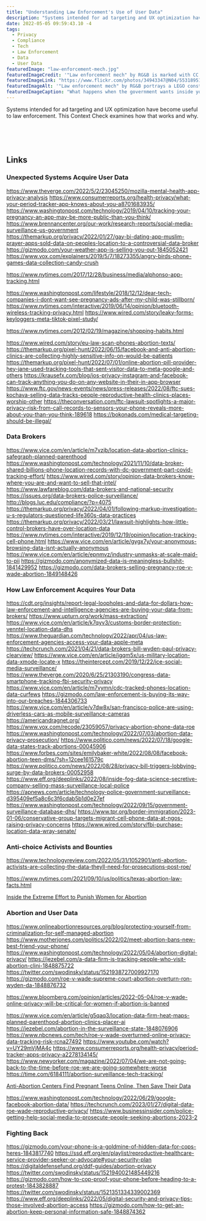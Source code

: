 ```yaml
---
title: "Understanding Law Enforcement's Use of User Data"
description: "Systems intended for ad targeting and UX optimization have become a target of law enforcement. Here are a collection of sources on this."
date: 2022-05-05 09:59:43.10 -4
tags:
  - Privacy
  - Compliance
  - Tech
  - Law Enforcement
  - Data
  - User Data
featuredImage: "law-enforcement-mech.jpg"
featuredImageCredit: '"Law enforcement mech" by RG&B is marked with CC BY-NC-ND 2.0.'
featuredImageLink: "https://www.flickr.com/photos/34943347@N04/5531895119"
featuredImageAlt: '"Law enforcement mech" by RG&B portrays a LEGO construction of what looks like a law enforcement vehicle if it were shaped with legs and arms like a Sci-Fi mech.'
featuredImageCaption: "What happens when the government wants inside your phone?"
---
```


Systems intended for ad targeting and UX optimization have become useful to law enforcement. This Context Check examines how that works and why.

<br /><br /><br />

## Links

### Unexpected Systems Acquire User Data

https://www.theverge.com/2022/5/2/23045250/mozilla-mental-health-app-privacy-analysis
https://www.consumerreports.org/health-privacy/what-your-period-tracker-app-knows-about-you-a8701683935/
https://www.washingtonpost.com/technology/2019/04/10/tracking-your-pregnancy-an-app-may-be-more-public-than-you-think/
https://www.brennancenter.org/our-work/research-reports/social-media-surveillance-us-government
https://themarkup.org/privacy/2022/01/27/gay-bi-dating-app-muslim-prayer-apps-sold-data-on-peoples-location-to-a-controversial-data-broker
https://gizmodo.com/your-weather-app-is-selling-you-out-1845052421
https://www.vox.com/explainers/2019/5/7/18273355/angry-birds-phone-games-data-collection-candy-crush

<p><a href="https://www.nytimes.com/2017/12/28/business/media/alphonso-app-tracking.html" target="_blank">https://www.nytimes.com/2017/12/28/business/media/alphonso-app-tracking.html</a></p>

https://www.washingtonpost.com/lifestyle/2018/12/12/dear-tech-companies-i-dont-want-see-pregnancy-ads-after-my-child-was-stillborn/
https://www.nytimes.com/interactive/2019/06/14/opinion/bluetooth-wireless-tracking-privacy.html
https://www.wired.com/story/leaky-forms-keyloggers-meta-tiktok-pixel-study/

<a href="https://www.nytimes.com/2012/02/19/magazine/shopping-habits.html" target="_blank">https://www.nytimes.com/2012/02/19/magazine/shopping-habits.html</a>

https://www.wired.com/story/eu-law-scan-phones-abortion-texts/
https://themarkup.org/pixel-hunt/2022/06/15/facebook-and-anti-abortion-clinics-are-collecting-highly-sensitive-info-on-would-be-patients
https://themarkup.org/pixel-hunt/2022/07/01/online-abortion-pill-provider-hey-jane-used-tracking-tools-that-sent-visitor-data-to-meta-google-and-others
https://krausefx.com/blog/ios-privacy-instagram-and-facebook-can-track-anything-you-do-on-any-website-in-their-in-app-browser
https://www.ftc.gov/news-events/news/press-releases/2022/08/ftc-sues-kochava-selling-data-tracks-people-reproductive-health-clinics-places-worship-other
https://theconversation.com/ftc-lawsuit-spotlights-a-major-privacy-risk-from-call-records-to-sensors-your-phone-reveals-more-about-you-than-you-think-189618
https://bokonads.com/medical-targeting-should-be-illegal/

### Data Brokers

https://www.vice.com/en/article/m7vzjb/location-data-abortion-clinics-safegraph-planned-parenthood
https://www.washingtonpost.com/technology/2021/11/10/data-broker-shared-billions-phone-location-records-with-dc-government-part-covid-tracking-effort/
https://www.wired.com/story/opinion-data-brokers-know-where-you-are-and-want-to-sell-that-intel/
https://www.lawfareblog.com/data-brokers-and-national-security
https://issues.org/data-brokers-police-surveillance/
http://blogs.luc.edu/compliance/?p=4075
https://themarkup.org/privacy/2022/04/01/following-markup-investigation-u-s-regulators-questioned-life360s-data-practices
https://themarkup.org/privacy/2022/03/21/lawsuit-highlights-how-little-control-brokers-have-over-location-data
https://www.nytimes.com/interactive/2019/12/19/opinion/location-tracking-cell-phone.html
https://www.vice.com/en/article/gygx7y/your-anonymous-browsing-data-isnt-actually-anonymous
https://www.vice.com/en/article/epnmvz/industry-unmasks-at-scale-maid-to-pii
https://gizmodo.com/anonymized-data-is-meaningless-bullshit-1841429952
https://gizmodo.com/data-brokers-selling-pregnancy-roe-v-wade-abortion-1849148426

### How Law Enforcement Acquires Your Data

https://cdt.org/insights/report-legal-loopholes-and-data-for-dollars-how-law-enforcement-and-intelligence-agencies-are-buying-your-data-from-brokers/
https://www.upturn.org/work/mass-extraction/
https://www.vice.com/en/article/k7qyv3/customs-border-protection-venntel-location-data-dhs
https://www.theguardian.com/technology/2022/apr/04/us-law-enforcement-agencies-access-your-data-apple-meta
https://techcrunch.com/2021/04/21/data-brokers-bill-wyden-paul-privacy-clearview/
https://www.vice.com/en/article/jgqm5x/us-military-location-data-xmode-locate-x
https://theintercept.com/2019/12/22/ice-social-media-surveillance/
https://www.theverge.com/2020/6/25/21303190/congress-data-smartphone-tracking-fbi-security-privacy
https://www.vice.com/en/article/m7vymn/cdc-tracked-phones-location-data-curfews
https://gizmodo.com/law-enforcement-is-buying-its-way-into-our-breaches-1844306733
https://www.vice.com/en/article/v7dw8x/san-francisco-police-are-using-driverless-cars-as-mobile-surveillance-cameras
https://americandragnet.org/
https://www.vox.com/recode/23059057/privacy-abortion-phone-data-roe
https://www.washingtonpost.com/technology/2022/07/03/abortion-data-privacy-prosecution/
https://www.politico.com/news/2022/07/18/google-data-states-track-abortions-00045906
https://www.forbes.com/sites/emilybaker-white/2022/08/08/facebook-abortion-teen-dms/?sh=12cee161579c
https://www.politico.com/news/2022/08/28/privacy-bill-triggers-lobbying-surge-by-data-brokers-00052958
https://www.eff.org/deeplinks/2022/08/inside-fog-data-science-secretive-company-selling-mass-surveillance-local-police
https://apnews.com/article/technology-police-government-surveillance-d395409ef5a8c6c3f6cdab5b1d0e27ef
https://www.washingtonpost.com/technology/2022/09/15/government-surveillance-database-dhs/
https://www.tpr.org/border-immigration/2023-01-06/conservative-group-targets-migrant-cell-phone-data-at-ngos-raising-privacy-concerns
https://www.wired.com/story/fbi-purchase-location-data-wray-senate/

### Anti-choice Activists and Bounties

https://www.technologyreview.com/2022/05/31/1052901/anti-abortion-activists-are-collecting-the-data-theyll-need-for-prosecutions-post-roe/

<a href="https://www.nytimes.com/2021/09/10/us/politics/texas-abortion-law-facts.html" target="_blank">https://www.nytimes.com/2021/09/10/us/politics/texas-abortion-law-facts.html</a>

<p><a href="https://www.nytimes.com/2022/07/01/us/abortion-abolitionists.html" target="_blank">Inside the Extreme Effort to Punish Women for Abortion</a></p>

### Abortion and User Data

https://www.onlineabortionresources.org/blog/protecting-yourself-from-criminalization-for-self-managed-abortion
https://www.motherjones.com/politics/2022/02/meet-abortion-bans-new-best-friend-your-phone/
https://www.washingtonpost.com/technology/2022/05/04/abortion-digital-privacy/
https://jezebel.com/a-data-firm-is-tracking-people-who-visit-abortion-clini-1848875722
https://twitter.com/swodinsky/status/1521938727009927170
https://gizmodo.com/roe-v-wade-supreme-court-abortion-overturn-ron-wyden-da-1848876732

<p><a href="https://www.bloomberg.com/opinion/articles/2022-05-04/roe-v-wade-online-privacy-will-be-critical-for-women-if-abortion-is-banned" target="_blank">https://www.bloomberg.com/opinion/articles/2022-05-04/roe-v-wade-online-privacy-will-be-critical-for-women-if-abortion-is-banned</a></p>

https://www.vice.com/en/article/g5qaq3/location-data-firm-heat-maps-planned-parenthood-abortion-clinics-placer-ai
https://jezebel.com/abortion-in-the-surveillance-state-1848076906
https://www.nbcnews.com/tech/roe-v-wade-overturned-online-privacy-data-tracking-risk-rcna27492
https://www.youtube.com/watch?v=UY29mVjMA4c
https://www.consumerreports.org/health-privacy/period-tracker-apps-privacy-a2278134145/
https://www.newyorker.com/magazine/2022/07/04/we-are-not-going-back-to-the-time-before-roe-we-are-going-somewhere-worse
https://time.com/6184111/abortion-surveillance-tech-tracking/

<p><a href="https://www.bloomberg.com/news/articles/2022-06-27/anti-abortion-centers-find-pregnant-teens-online-then-save-their-data" target="_blank">Anti-Abortion Centers Find Pregnant Teens Online, Then Save Their Data</a></p>

https://www.washingtonpost.com/technology/2022/06/29/google-facebook-abortion-data/
https://techcrunch.com/2023/01/27/digital-data-roe-wade-reproductive-privacy/
https://www.businessinsider.com/police-getting-help-social-media-to-prosecute-people-seeking-abortions-2023-2

### Fighting Back

https://gizmodo.com/your-phone-is-a-goldmine-of-hidden-data-for-cops-heres-1843817740
https://ssd.eff.org/en/playlist/reproductive-healthcare-service-provider-seeker-or-advocate#your-security-plan
https://digitaldefensefund.org/ddf-guides/abortion-privacy
https://twitter.com/swodinsky/status/1521940021485449216
https://gizmodo.com/how-to-cop-proof-your-phone-before-heading-to-a-protest-1843828887
https://twitter.com/swodinsky/status/1521351334339002369
https://www.eff.org/deeplinks/2022/05/digital-security-and-privacy-tips-those-involved-abortion-access
https://gizmodo.com/how-to-get-an-abortion-keep-personal-information-safe-1848874362
